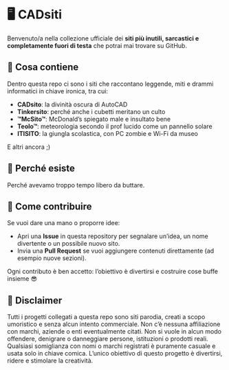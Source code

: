 # 🖥️ CADsiti

Benvenuto/a nella collezione ufficiale dei **siti più inutili, sarcastici e completamente fuori di testa** che potrai mai trovare su GitHub.

## 📂 Cosa contiene

Dentro questa repo ci sono i siti che raccontano leggende, miti e drammi informatici in chiave ironica, tra cui:
- **CADsito**: la divinità oscura di AutoCAD
- **Tinkersito**: perché anche i cubetti meritano un culto
- **™McSito™**: McDonald’s spiegato male e insultato bene
- **Teolo™**: meteorologia secondo il prof lucido come un pannello solare
- **ITISITO**: la giungla scolastica, con PC zombie e Wi-Fi da museo

E altri ancora ;)

## 🎯 Perché esiste

Perché avevamo troppo tempo libero da buttare.

## 🙏 Come contribuire

Se vuoi dare una mano o proporre idee:
- Apri una **Issue** in questa repository per segnalare un’idea, un nome divertente o un possibile nuovo sito.
- Invia una **Pull Request** se vuoi aggiungere contenuti direttamente (ad esempio nuove sezioni).

Ogni contributo è ben accetto: l’obiettivo è divertirsi e costruire cose buffe insieme 😎

## 📄 Disclaimer

Tutti i progetti collegati a questa repo sono siti parodia, creati a scopo umoristico e senza alcun intento commerciale. Non c’è nessuna affiliazione con marchi, aziende o enti eventualmente citati. Non si vuole in alcun modo offendere, denigrare o danneggiare persone, istituzioni o prodotti reali. Qualsiasi somiglianza con nomi o marchi registrati è puramente casuale e usata solo in chiave comica. L’unico obiettivo di questo progetto è divertirsi, ridere e stimolare la creatività.

